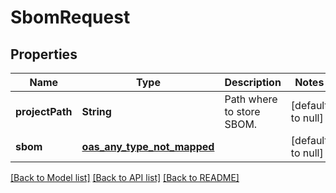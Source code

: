 # SbomRequest
## Properties

| Name | Type | Description | Notes |
|------------ | ------------- | ------------- | -------------|
| **projectPath** | **String** | Path where to store SBOM. | [default to null] |
| **sbom** | [**oas_any_type_not_mapped**](.md) |  | [default to null] |

[[Back to Model list]](../README.md#documentation-for-models) [[Back to API list]](../README.md#documentation-for-api-endpoints) [[Back to README]](../README.md)

